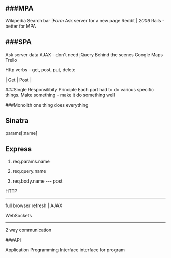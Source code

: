 ###MPA
---
Wikipedia
Search bar |*Form*
Ask server for a new page
Reddit 
| *2006* Rails - better for MPA

###SPA
---
Ask server data
AJAX - don't need jQuery
Behind the scenes
Google Maps
Trello

Http verbs - get, post, put, delete

|	Get	|	Post	|

###Single Responsilibity Principle
Each part had to do various specific things. Make something - make it do something well

###Monolith
one thing does everything


Sinatra
---
params[:name]

Express
---
1. req.params.name

2. req.query.name

3. req.body.name  --- post

HTTP 
***
full browser refresh		|		AJAX

WebSockets
***
2 way communication

###API

Application Programming Interface
interface for program




